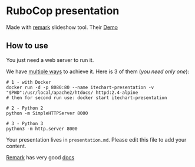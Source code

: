 # RuboCop presentation

Made with [remark](https://github.com/gnab/remark) slideshow tool. Their [Demo](https://github.com/gnab/remark)

## How to use

You just need a web server to run it.

We have [multiple ways](https://gist.github.com/willurd/5720255) to achieve it. Here is 3 of them (*you need only one*):

```
# 1 - with Docker
docker run -d -p 8080:80 --name itechart-presentation -v "$PWD":/usr/local/apache2/htdocs/ httpd:2.4-alpine
# then for second run use: docker start itechart-presentation

# 2 - Python 2
python -m SimpleHTTPServer 8000

# 3 - Python 3
python3 -m http.server 8000
```

Your presentation lives in `presentation.md`. Please edit this file to add your content.

[Remark](https://remarkjs.com/) has very good [docs](https://github.com/gnab/remark/wiki)
